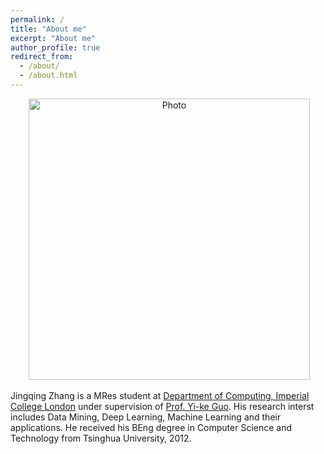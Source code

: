 ```yaml
---
permalink: /
title: "About me"
excerpt: "About me"
author_profile: true
redirect_from:
  - /about/
  - /about.html
---
```


<p align="center">
  <img src="https://jingqingz.github.io/images/jingqingzhang.jpg?raw=true" alt="Photo" style="width: 450px;"/>
</p>


Jingqing Zhang is a MRes student at [Department of Computing, Imperial College London](http://www.imperial.ac.uk/computing) under supervision of [Prof. Yi-ke Guo](https://www.imperial.ac.uk/people/y.guo). His research interst includes Data Mining, Deep Learning, Machine Learning and their applications. He received his BEng degree in Computer Science and Technology from Tsinghua University, 2012.
